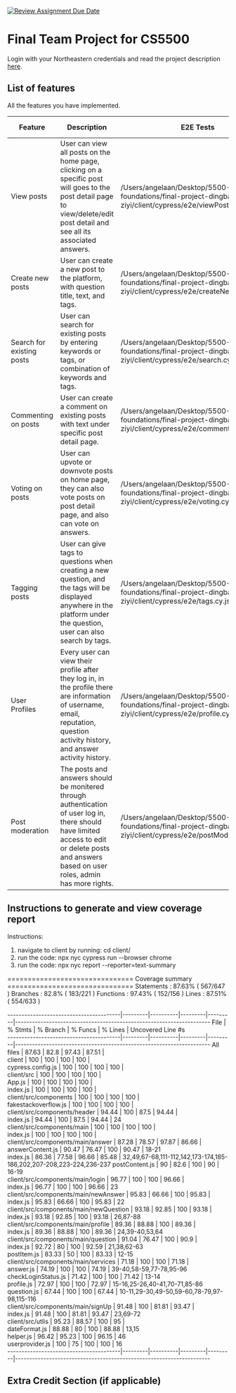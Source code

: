 [![Review Assignment Due Date](https://classroom.github.com/assets/deadline-readme-button-24ddc0f5d75046c5622901739e7c5dd533143b0c8e959d652212380cedb1ea36.svg)](https://classroom.github.com/a/37vDen4S)
# Final Team Project for CS5500

Login with your Northeastern credentials and read the project description [here](https://northeastern-my.sharepoint.com/:w:/g/personal/j_mitra_northeastern_edu/ETUqq9jqZolOr0U4v-gexHkBbCTAoYgTx7cUc34ds2wrTA?e=URQpeI).

## List of features

All the features you have implemented. 

| Feature   | Description     | E2E Tests      | Component Tests | Jest Tests     |
|-----------|-----------------|----------------|-----------------|----------------|
| View posts | User can view all posts on the home page, clicking on a specific post will goes to the post detail page to view/delete/edit post detail and see all its associated answers. | /Users/angelaan/Desktop/5500-foundations/final-project-dingbang-ziyi/client/cypress/e2e/viewPosts.cy.js | path/to/test    | path/to/test   |
| Create new posts | User can create a new post to the platform, with question title, text, and tags. | /Users/angelaan/Desktop/5500-foundations/final-project-dingbang-ziyi/client/cypress/e2e/createNewPosts.cy.js | path/to/test    | path/to/test   |
| Search for existing posts | User can search for existing posts by entering keywords or tags, or combination of keywords and tags. | /Users/angelaan/Desktop/5500-foundations/final-project-dingbang-ziyi/client/cypress/e2e/search.cy.js | path/to/test    | path/to/test   |
| Commenting on posts | User can create a comment on existing posts with text under specific post detail page.   | /Users/angelaan/Desktop/5500-foundations/final-project-dingbang-ziyi/client/cypress/e2e/commentOnPosts.cy.js | path/to/test    | path/to/test   |
| Voting on posts | User can upvote or downvote posts on home page, they can also vote posts on post detail page, and also can vote on answers.  | /Users/angelaan/Desktop/5500-foundations/final-project-dingbang-ziyi/client/cypress/e2e/voting.cy.js | path/to/test    | path/to/test   |
| Tagging posts | User can give tags to questions when creating a new question, and the tags will be displayed anywhere in the platform under the question, user can also search by tags. | /Users/angelaan/Desktop/5500-foundations/final-project-dingbang-ziyi/client/cypress/e2e/tags.cy.js | path/to/test    | path/to/test   |
| User Profiles | Every user can view their profile after they log in, in the profile there are information of username, email, reputation, question activity history, and answer activity history. | /Users/angelaan/Desktop/5500-foundations/final-project-dingbang-ziyi/client/cypress/e2e/profile.cy.js| path/to/test    | path/to/test   |
| Post moderation | The posts and answers should be monitered through authentication of user log in, there should have limited access to edit or delete posts and answers based on user roles, admin has more rights.  | /Users/angelaan/Desktop/5500-foundations/final-project-dingbang-ziyi/client/cypress/e2e/postModeration.cy.js | path/to/test    | path/to/test   |

## Instructions to generate and view coverage report 
Instructions: 
1. navigate to client by running:
    cd client/
2. run the code: 
    npx nyc cypress run --browser chrome
3. run the code:
    npx nyc report --reporter=text-summary


=============================== Coverage summary ===============================
Statements   : 87.63% ( 567/647 )
Branches     : 82.8% ( 183/221 )
Functions    : 97.43% ( 152/156 )
Lines        : 87.51% ( 554/633 )

----------------------------------------|---------|----------|---------|---------|---------------------------------------------------------------------
File                                    | % Stmts | % Branch | % Funcs | % Lines | Uncovered Line #s                                                   
----------------------------------------|---------|----------|---------|---------|---------------------------------------------------------------------
All files                               |   87.63 |     82.8 |   97.43 |   87.51 |                                                                     
 client                                 |     100 |      100 |     100 |     100 |                                                                     
  cypress.config.js                     |     100 |      100 |     100 |     100 |                                                                     
 client/src                             |     100 |      100 |     100 |     100 |                                                                     
  App.js                                |     100 |      100 |     100 |     100 |                                                                     
  index.js                              |     100 |      100 |     100 |     100 |                                                                     
 client/src/components                  |     100 |      100 |     100 |     100 |                                                                     
  fakestackoverflow.js                  |     100 |      100 |     100 |     100 |                                                                     
 client/src/components/header           |   94.44 |      100 |    87.5 |   94.44 |                                                                     
  index.js                              |   94.44 |      100 |    87.5 |   94.44 | 24                                                                  
 client/src/components/main             |     100 |      100 |     100 |     100 |                                                                     
  index.js                              |     100 |      100 |     100 |     100 |                                                                     
 client/src/components/main/answer      |   87.28 |    78.57 |   97.87 |   86.66 |                                                                     
  answerContent.js                      |   90.47 |    76.47 |     100 |   90.47 | 18-21                                                               
  index.js                              |   86.36 |    77.58 |   96.66 |   85.48 | 32,49,67-68,111-112,142,173-174,185-186,202,207-208,223-224,236-237 
  postContent.js                        |      90 |     82.6 |     100 |      90 | 16-19                                                               
 client/src/components/main/login       |   96.77 |      100 |     100 |   96.66 |                                                                     
  index.js                              |   96.77 |      100 |     100 |   96.66 | 23                                                                  
 client/src/components/main/newAnswer   |   95.83 |    66.66 |     100 |   95.83 |                                                                     
  index.js                              |   95.83 |    66.66 |     100 |   95.83 | 22                                                                  
 client/src/components/main/newQuestion |   93.18 |    92.85 |     100 |   93.18 |                                                                     
  index.js                              |   93.18 |    92.85 |     100 |   93.18 | 26,87-88                                                            
 client/src/components/main/profile     |   89.36 |    88.88 |     100 |   89.36 |                                                                     
  index.js                              |   89.36 |    88.88 |     100 |   89.36 | 24,39-40,53,64                                                      
 client/src/components/main/question    |   91.04 |    76.47 |     100 |    90.9 |                                                                     
  index.js                              |   92.72 |       80 |     100 |   92.59 | 21,38,62-63                                                         
  postItem.js                           |   83.33 |       50 |     100 |   83.33 | 12-15                                                               
 client/src/components/main/services    |   71.18 |      100 |     100 |   71.18 |                                                                     
  answer.js                             |   74.19 |      100 |     100 |   74.19 | 39-40,58-59,77-78,95-96                                             
  checkLoginStatus.js                   |   71.42 |      100 |     100 |   71.42 | 13-14                                                               
  profile.js                            |   72.97 |      100 |     100 |   72.97 | 15-16,25-26,40-41,70-71,85-86                                       
  question.js                           |   67.44 |      100 |     100 |   67.44 | 10-11,29-30,49-50,59-60,78-79,97-98,115-116                         
 client/src/components/main/signUp      |   91.48 |      100 |   81.81 |   93.47 |                                                                     
  index.js                              |   91.48 |      100 |   81.81 |   93.47 | 23,69-72                                                            
 client/src/utlis                       |   95.23 |    88.57 |     100 |      95 |                                                                     
  dateFormat.js                         |   88.88 |       80 |     100 |   88.88 | 13,15                                                               
  helper.js                             |   96.42 |    95.23 |     100 |   96.15 | 46                                                                  
  userprovider.js                       |     100 |       75 |     100 |     100 | 16                                                                  
----------------------------------------|---------|----------|---------|---------|---------------------------------------------------------------------
## Extra Credit Section (if applicable)